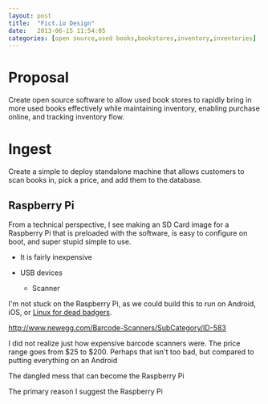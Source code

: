 ```yaml
---
layout: post
title:  "Fict.io Design"
date:   2013-06-15 11:54:05
categories: [open source,used books,bookstores,inventory,inventories]
---
```


# Proposal

Create open source software to allow used book stores to rapidly bring in more used books effectively while maintaining inventory, enabling purchase online, and tracking inventory flow.

# Ingest

Create a simple to deploy standalone machine that allows customers to scan books in, pick a price, and add them to the database.

## Raspberry Pi

From a technical perspective, I see making an SD Card image for a Raspberry Pi that is preloaded with the software, is easy to configure on boot, and super stupid simple to use.


* It is fairly inexpensive

* USB devices
    * Scanner

I'm not stuck on the Raspberry Pi, as we could build this to run on Android, iOS, or [Linux for dead badgers](http://www.amazon.com/books/dp/1894953479).

http://www.newegg.com/Barcode-Scanners/SubCategory/ID-583

I did not realize just how expensive barcode scanners were. The price range goes from $25 to $200. Perhaps that isn't too bad, but compared to putting everything on an Android


The dangled mess that can become the Raspberry Pi 


The primary reason I suggest the Raspberry Pi


